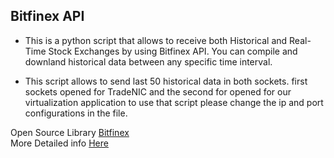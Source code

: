 ## Bitfinex API

* This is a python script that allows to receive both Historical and Real-Time Stock Exchanges by using Bitfinex API.
You can compile and downland historical data between any specific time interval.

* This script allows to send last 50 historical data in both sockets. first sockets opened for TradeNIC and the second for opened for our virtualization application to use that script please change the ip and port configurations in the file.

Open Source Library [Bitfinex](https://docs.bitfinex.com/docs/open-source-libraries)     
More Detailed info [Here](https://pylessons.com/RL-BTC-BOT-Historical-data)
